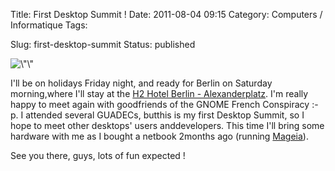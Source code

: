 Title: First Desktop Summit !
Date: 2011-08-04 09:15
Category: Computers / Informatique
Tags: <?xml version="1.0" encoding="utf-8"?>

Slug: first-desktop-summit
Status: published

![\\"\\"](\%22https://www.desktopsummit.org/sites/www.desktopsummit.org/files/DS2011banner.png\%22)

I'll be on holidays Friday night, and ready for Berlin on Saturday morning,where I'll stay at the [H2 Hotel Berlin - Alexanderplatz](\%22http://maps.google.fr/maps?q=H2+alexanderplatz+hotel+berlin&hl=fr&ll=52.541911,13.423233&spn=0.097302,0.264187&fb=1&gl=fr&cid=0,0,1377265534286529175&z=13\%22). I'm really happy to meet again with goodfriends of the GNOME French Conspiracy :-p. I attended several GUADECs, butthis is my first Desktop Summit, so I hope to meet other desktops' users anddevelopers. This time I'll bring some hardware with me as I bought a netbook 2months ago (running [Mageia](\%22http://www.mageia.org/\%22)).

See you there, guys, lots of fun expected !
